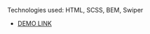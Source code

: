 Technologies used: HTML, SCSS, BEM, Swiper
- [DEMO LINK](https://OlehMy.github.io/kickstarter-landing/)
